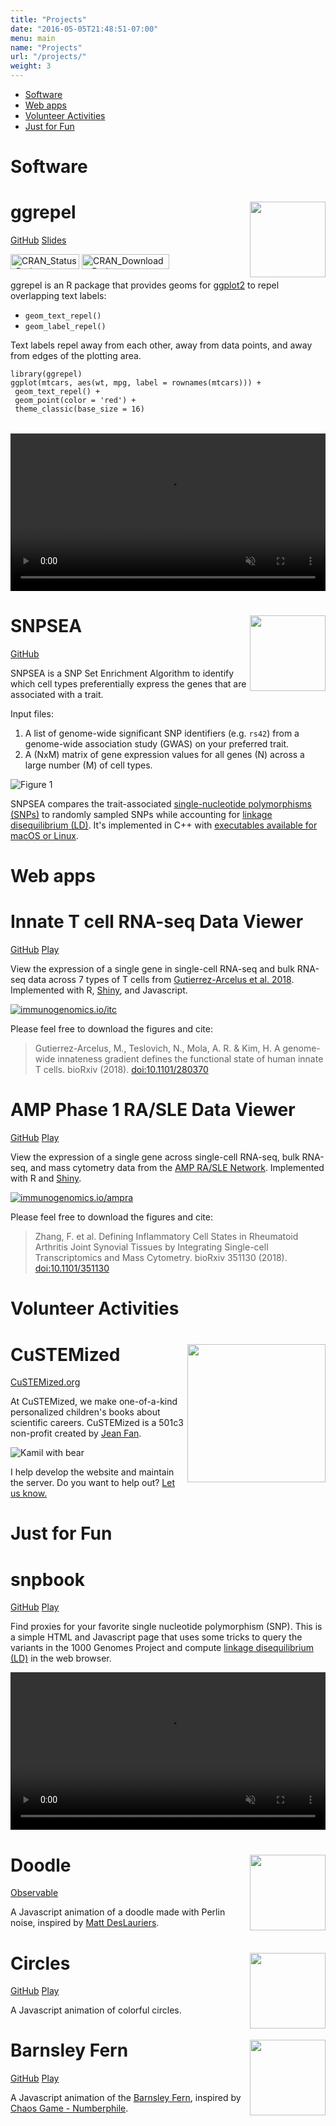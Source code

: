 ```yaml
---
title: "Projects"
date: "2016-05-05T21:48:51-07:00"
menu: main
name: "Projects"
url: "/projects/"
weight: 3
---
```


<div class="bb b--black-10 pb5 mb5">
<ul>
<li><a href="#software">Software</a></li>
<li><a href="#apps">Web apps</a></li>
<li><a href="#volunteer">Volunteer Activities</a></li>
<li><a href="#fun">Just for Fun</a></li>
</ul>
</div>

<h1 class="f2 pb2 pt3" id="software">Software</h1>

<div id="ggrepel" class="bb b--black-10 pb5 mb5">

<h1 class="mt0">ggrepel <img src="/images/ggrepel-logo.svg" width="121px" align="right"></h1>

<p>
<a class="f5 fw5 link br-pill ba b--black-10 hvr-shadow ph3 pv2 mb2 dib near-black" target="_blank" href="https://github.com/slowkow/ggrepel"><i class="fab fa-github"></i> GitHub</a>
<a class="f5 fw5 link br-pill ba b--black-10 hvr-shadow ph3 pv2 mb2 dib near-black" target="_blank" href="https://slowkow.com/ggrepel"><i class="fas fa-chalkboard-teacher"></i> Slides</a>
</p>

<p>
<a class="dib" target="_blank" href="https://CRAN.R-project.org/package=ggrepel"><img src="https://www.r-pkg.org/badges/version/ggrepel?color=blue" alt="CRAN_Status_Badge" height="24px" width="110px"></a>
<a class="dib" target="_blank" href="https://www.r-pkg.org/pkg/ggrepel"><img src="https://cranlogs.r-pkg.org/badges/grand-total/ggrepel?color=blue" alt="CRAN_Downloads_Badge" height="24px" width="140px"></a>
</p>

<p>ggrepel is an R package that provides geoms for <a target="_blank" href="https://ggplot2.tidyverse.org/">ggplot2</a> to repel overlapping text labels:</p>

<ul>
<li><code>geom_text_repel()</code></li>
<li><code>geom_label_repel()</code></li>
</ul>

<p>Text labels repel away from each other, away from data points, and away
from edges of the plotting area.</p>

<div class="highlight">
<pre><code class="r hljs"><span class="hljs-keyword">library</span>(ggrepel)
ggplot(mtcars, aes(wt, mpg, label = rownames(mtcars))) +
<span style="display:inline-block;width:100%;" class="bg-light-yellow"> geom_text_repel() +</span>
 geom_point(color = <span class="hljs-string">'red'</span>) +
 theme_classic(base_size = <span class="hljs-number">16</span>)
</code></pre>
</div>

<div class="db center tc w-70 figure" style="margin-top:2rem">
<video src="https://slowkow.com/ggrepel/index_files/animation.mp4" style="width:100%;" type="video/mp4" muted="" autoplay="" loop=""></video>
</div>
</div>

<div id="snpsea" class="bb b--black-10 pb5 mb5">

<h1 class="mt0">SNPSEA <img src="/images/snpsea-logo.svg" width="121px" align="right"></h1>

<a class="f5 fw5 link br-pill ba b--black-10 hvr-shadow ph3 pv2 mb2 dib near-black" target="_blank" href="https://github.com/slowkow/snpsea"><i class="fab fa-github"></i> GitHub</a>

<p>
SNPSEA is a SNP Set Enrichment Algorithm to identify which cell types
preferentially express the genes that are associated with a trait.
</p

<p>
Input files:
<ol>
<li>A list of genome-wide significant SNP identifiers (e.g. <code>rs42</code>) from a genome-wide association study (GWAS) on your preferred trait.</li>
<li>A (NxM) matrix of gene expression values for all genes (N) across a large number (M) of cell types.</li>
</ol>
</p>

<div class="mw6 center"><img class="figure" class="figure" src="/images/slowikowski2014.png" alt="Figure 1"></img></div>

<p>
SNPSEA compares the trait-associated <a target="_blank" href="https://en.wikipedia.org/wiki/Single-nucleotide_polymorphism">single-nucleotide polymorphisms (SNPs)</a> to randomly sampled SNPs while
accounting for <a target="_blank" href="https://en.wikipedia.org/wiki/Linkage_disequilibrium">linkage disequilibrium (LD)</a>.
It's implemented in C++ with <a target="_blank" href="https://github.com/slowkow/snpsea/releases">executables available for macOS or Linux</a>.
</p>


</div>

<h1 class="f2  pb3" id="apps">Web apps</h1>

<div class="bb b--black-10 pb5 mb5">

<h1 class="mt0">Innate T cell RNA-seq Data Viewer</h1>

<p>
<a class="f5 fw5 link br-pill ba b--black-10 hvr-shadow ph3 pv2 mb2 dib near-black" target="_blank" href="https://github.com/immunogenomics/itcviewer"><i class="fab fa-github"></i> GitHub</a>
<a class="f5 fw5 link br-pill ba b--black-10 hvr-shadow ph3 pv2 mb2 dib near-black" target="_blank" href="https://immunogenomics.io/itc"><i class="fas fa-rocket"></i> Play</a>
</p>

<div class="mw8 center cf">
 <div class="fl w-50">
 <p>
 View the expression of a single gene in single-cell RNA-seq and bulk RNA-seq
 data across 7 types of T cells from <a target="_blank" href="https://doi.org/10.1101/280370">Gutierrez-Arcelus et al. 2018</a>. Implemented with R, <a target="_blank" href="https://shiny.rstudio.com/">Shiny</a>, and Javascript.
 </p>
 </div>
<a target="_blank" href="https://immunogenomics.io/itc">
 <div class="ml4 ml4-m ml5-l fl w-30">
 <img class="figure" src="/images/immunogenomics-itc.jpg" alt="immunogenomics.io/itc"></img>
 </div>
</a>
</div>

<p>Please feel free to download the figures and cite: <blockquote>Gutierrez-Arcelus, M., Teslovich, N., Mola, A. R. & Kim, H. A genome-wide innateness gradient defines the functional state of human innate T cells. bioRxiv (2018). <a target="_blank" href="https://doi.org/10.1101/280370">doi:10.1101/280370</a></blockquote></p>

</div>

<div class="bb b--black-10 pb5 mb5">

<h1 class="mt0">AMP Phase 1 RA/SLE Data Viewer</h1>

<p>
<a class="f5 fw5 link br-pill ba b--black-10 hvr-shadow ph3 pv2 mb2 dib near-black" target="_blank" href="https://github.com/immunogenomics/amp_phase1_ra_viewer"><i class="fab fa-github"></i> GitHub</a>
<a class="f5 fw5 link br-pill ba b--black-10 hvr-shadow ph3 pv2 mb2 dib near-black" target="_blank" href="https://immunogenomics.io/ampra"><i class="fas fa-rocket"></i> Play</a>
</p>

<!--
<div class="mw8 center cf">
 <div class="fl w-20">
<p>
View the expression of a single gene across single-cell RNA-seq, bulk RNA-seq, and mass cytometry
data from the <a target="_blank" href="https://fnih.org/what-we-do/programs/amp-ra-sle">AMP RA/SLE Network</a>. Implemented with R and <a target="_blank" href="https://shiny.rstudio.com/">Shiny</a>.
</p>
 </div>
<a target="_blank" href="https://immunogenomics.io/ampra">
 <div class="ml4 ml5-l fl w-20">
 <img class="figure" src="/images/immunogenomics-ampra-home.jpg" alt="immunogenomics.io/ampra"></img>
 </div>
 <div class="ml4 ml5-l fl w-20">
 <img class="figure" src="/images/immunogenomics-ampra-data-viewer.jpg" alt="immunogenomics.io/ampra"></img>
 </div>
</a>
</div>
-->

<div class="mw8 center cf">
 <div class="fl w-50">
 <p>
 View the expression of a single gene across single-cell RNA-seq, bulk RNA-seq, and mass cytometry
 data from the <a target="_blank" href="https://fnih.org/what-we-do/programs/amp-ra-sle">AMP RA/SLE Network</a>. Implemented with R and <a target="_blank" href="https://shiny.rstudio.com/">Shiny</a>.
 </p>
 </div>
<a target="_blank" href="https://immunogenomics.io/ampra">
 <div class="ml4 ml4-m ml5-l fl w-30">
 <img class="figure" src="/images/immunogenomics-ampra-data-viewer.jpg" alt="immunogenomics.io/ampra"></img>
 </div>
</a>
</div>

<p>Please feel free to download the figures and cite: <blockquote>Zhang, F. et al. Defining Inflammatory Cell States in Rheumatoid Arthritis Joint Synovial Tissues by Integrating Single-cell Transcriptomics and Mass Cytometry. bioRxiv 351130 (2018). <a target="_blank" href="https://doi.org/10.1101/351130">doi:10.1101/351130</a></blockquote></p>

</div>

<h1 class="f2  pb3" id="volunteer">Volunteer Activities</h1>

<div id="custemized" class="bb b--black-10 pb5 mb5">

<h1 class="mt0">CuSTEMized<img src="/images/custemized-logo.svg" width="221px" align="right"></h1>

<a class="f5 fw5 link br-pill ba b--black-10 hvr-shadow ph3 pv2 mb2 dib near-black" target="_blank" href="https://custemized.org"><i class="fas fa-external-link-alt"></i> CuSTEMized.org</a>

<p>
At CuSTEMized, we make one-of-a-kind personalized children's books about scientific careers.
CuSTEMized is a 501c3 non-profit created by <a target="_blank" href="https://jef.works">Jean
Fan</a>.</p>

<div class="mw6 center"><img src="/images/kamil-with-bear.png" alt="Kamil with bear"></img></div>

<p>I help develop the website and maintain the server. Do you want to help out? <a target="_blank" href="https://custemized.org/volunteer">Let us know.</a></p>

</div>

<h1 class="f2  pb3" id="fun">Just for Fun</h1>

<div id="snpbook" class="bb b--black-10 pb5 mb5">

<h1 class="mt0">snpbook</h1>

<a class="f5 fw5 link br-pill ba b--black-10 hvr-shadow ph3 pv2 mb2 dib near-black" target="_blank" href="https://github.com/slowkow/snpbook"><i class="fab fa-github"></i> GitHub</a>
<a class="f5 fw5 link br-pill ba b--black-10 hvr-shadow ph3 pv2 mb2 dib near-black" target="_blank" href="https://slowkow.github.io/snpbook"><i class="fas fa-rocket"></i> Play</a>

<p>
Find proxies for your favorite single nucleotide polymorphism (SNP). This is a
simple HTML and Javascript page that uses some tricks to query the variants in
the 1000 Genomes Project and compute <a
target="_blank" href="https://en.wikipedia.org/wiki/Linkage_disequilibrium">linkage
disequilibrium (LD)</a> in the web browser.
</p>

<div class="db center tc w-70 figure">
<video src="/images/snpbook.mp4" style="width:100%;" type="video/mp4" muted="" autoplay="" loop=""></video>
</div>

</div>

<div id="doodle" class="bb b--black-10 pb5 mb5">

<h1 class="mt0">Doodle<img src="/images/doodle.jpg" width="121px" align="right"></h1>

<a class="f5 fw5 link br-pill ba b--black-10 hvr-shadow ph3 pv2 mb2 dib near-black" target="_blank" href="https://beta.observablehq.com/@slowkow/animated-doodle"><i class="fas fa-rocket"></i> Observable</a>

<p>
A Javascript animation of a doodle made with Perlin noise, inspired by <a target="_blank" href="https://www.mattdesl.com/">Matt DesLauriers</a>.
</p>

</div>

<div id="circles" class="bb b--black-10 pb5 mb5">

<h1 class="mt0">Circles<img src="/images/circles.jpg" width="121px" align="right"></h1>

<a class="f5 fw5 link br-pill ba b--black-10 hvr-shadow ph3 pv2 mb2 dib near-black" target="_blank" href="https://github.com/slowkow/circles"><i class="fab fa-github"></i> GitHub</a>
<a class="f5 fw5 link br-pill ba b--black-10 hvr-shadow ph3 pv2 mb2 dib near-black" target="_blank" href="https://slowkow.github.io/circles"><i class="fas fa-rocket"></i> Play</a>

<p>
A Javascript animation of colorful circles.
</p>

</div>

<div id="fern" class="pb5 mb5">

<h1 class="mt0">Barnsley Fern<img src="/images/fern.jpg" width="121px" align="right"></h1>

<a class="f5 fw5 link br-pill ba b--black-10 hvr-shadow ph3 pv2 mb2 dib near-black" target="_blank" href="https://github.com/slowkow/fern"><i class="fab fa-github"></i> GitHub</a>
<a class="f5 fw5 link br-pill ba b--black-10 hvr-shadow ph3 pv2 mb2 dib near-black" target="_blank" href="https://slowkow.github.io/fern"><i class="fas fa-rocket"></i> Play</a>

<p>
A Javascript animation of the <a target="_blank" href="https://en.wikipedia.org/wiki/Barnsley_fern">Barnsley Fern</a>, inspired by <i class="fab fa-youtube"></i> <a target="_blank" href="https://youtu.be/kbKtFN71Lfs">Chaos Game - Numberphile</a>.
</p>

</div>

